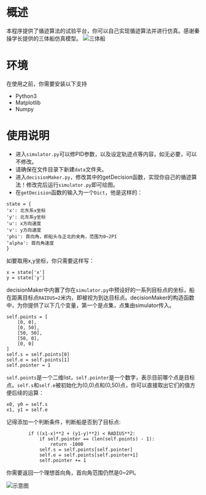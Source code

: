 # 概述
本程序提供了循迹算法的试验平台，你可以自己实现循迹算法并进行仿真。感谢秦操学长提供的三体船仿真模型。
![三体船](https://github.com/PengZhenghao/Trimaran-Tracking-Algorithm-Simulation-Experiment-Platform/blob/master/trimaran.jpg)

# 环境
在使用之前，你需要安装以下支持
* Python3
* Matplotlib
* Numpy

# 使用说明
* 进入`simulator.py`可以修PID参数，以及设定轨迹点等内容，如无必要，可以不修改。
* 请确保在文件目录下新建`data`文件夹。
* 进入`decisionMaker.py`，修改其中的getDecision函数，实现你自己的循迹算法！修改完后运行`simulator.py`即可绘图。
* 在`getDecision`函数的输入为一个`Dict`，他是这样的：
```
state = {
'x': 北东系x坐标
'y': 北东系y坐标
'u': x方向速度
'v': y方向速度
'phi': 首向角，即船头与正北的夹角，范围为0~2PI
‘alpha': 首向角速度
}
```
如要取用x,y坐标，你只需要这样写：
```
x = state['x']
y = state['y']
```
decisionMaker中内置了你在`simulator.py`中预设好的一系列目标点的坐标，船在距离目标点`RAIDUS=2`米内，即被视为到达目标点。decisionMaker的构造函数中，为你提供了以下几个变量，第一个是点集，点集由simulator传入。
```
self.points = [
    [0, 0],
    [0, 50],
    [50, 50],
    [50, 0],
    [0, 0]
]
self.s = self.points[0]
self.e = self.points[1]
self.pointer = 1
```
`self.points`是一个二维list，`self.pointer`是一个数字，表示目前哪个点是目标点。`self.s`和`self.e`被初始化为(0,0)点和(0,50)点，你可以直接取出它们的值方便后续的运算：
```
x0, y0 = self.s
x1, y1 = self.e
```
记得添加一个判断条件，判断船是否到了目标点:
```
        if ((x1-x)**2 + (y1-y)**2) < RADIUS**2:
            if self.pointer == (len(self.points) - 1):
                return -1000
            self.s = self.points[self.pointer]
            self.e = self.points[self.pointer+1]
            self.pointer += 1
```
你需要返回一个理想首向角，首向角范围仍然是0~2PI。


![示意图](https://github.com/PengZhenghao/Trimaran-Tracking-Algorithm-Simulation-Experiment-Platform/blob/master/example.png)
